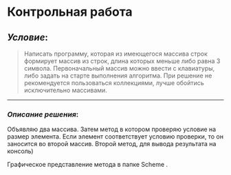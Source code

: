
# __Контрольная работа__ 

## _Условие_:
>Написать программу, которая из имеющегося массива строк    
формирует массив из строк, длина которых меньше либо равна
3 символа. Первоначальный массив можно ввести с клавиатуры,
либо задать на старте выполнения алгоритма. При решение не
рекомендуется пользоваться коллекциями, лучше обойтись 
исключительно массивами.  
-------------------------



### _Описание  решения_:


  Объявляю два массива. Затем метод в котором  проверяю условие на размер элемента. Если  элемент соответствует условию проверки, то он  заносится во второй массив. Второй метод, для вывода результата на консоль)  

Графическое представление метода в папке Scheme .




